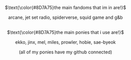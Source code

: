 ## 
<p align="center">
$\text{\color{#8D7A75}the main fandoms that im in are!}$

<p align="center">
  arcane, jet set radio, spiderverse, squid game and g&b

## 
<p align="center">
$\text{\color{#8D7A75}the main ponies that i use are!}$

<p align="center">
  ekko, jinx, mel, miles, prowler, hobie, sae-byeok

<p align="center"> 
(all of my ponies have my github connected)

